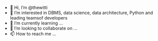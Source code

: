- 👋 Hi, I’m @thewitti
- 👀 I’m interested in DBMS, data science, data architecture, Python and leading teamsof developers
- 🌱 I’m currently learning ...
- 💞️ I’m looking to collaborate on ...
- 📫 How to reach me ...

<!---
thewitti/thewitti is a ✨ special ✨ repository because its `README.md` (this file) appears on your GitHub profile.
You can click the Preview link to take a look at your changes.
--->
